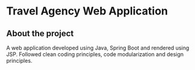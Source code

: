 # Travel Agency Web Application

## About the project
A web application developed using Java, Spring Boot and rendered using JSP. Followed clean coding principles, code modularization and design principles.
